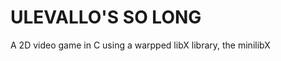 ULEVALLO'S SO LONG
==================

A 2D video game in C
using a warpped libX library, the minilibX
